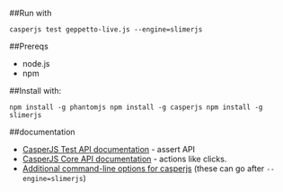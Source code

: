 ##Run with

`casperjs test geppetto-live.js --engine=slimerjs`

##Prereqs

* node.js
* npm

##Install with:

`npm install -g phantomjs npm install -g casperjs npm install -g slimerjs`

##documentation

* [CasperJS Test API documentation](http://docs.casperjs.org/en/latest/modules/tester.html) - assert API
* [CasperJS Core API documentation](http://docs.casperjs.org/en/latest/modules/casper.html) - actions like clicks.
* [Additional command-line options for casperjs](https://docs.slimerjs.org/current/configuration.html#command-line-options) (these can go after `--engine=slimerjs`)
